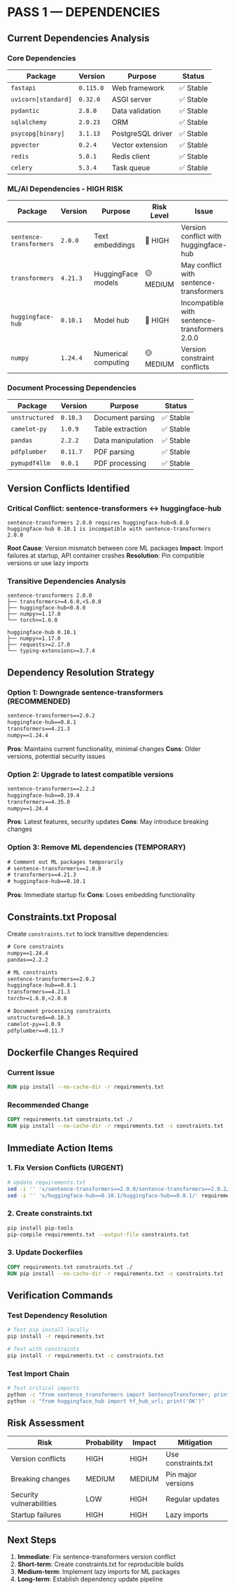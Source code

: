 # PASS 1 — DEPENDENCIES

## Current Dependencies Analysis

### Core Dependencies
| Package | Version | Purpose | Status |
|---------|---------|---------|--------|
| `fastapi` | `0.115.0` | Web framework | ✅ Stable |
| `uvicorn[standard]` | `0.32.0` | ASGI server | ✅ Stable |
| `pydantic` | `2.8.0` | Data validation | ✅ Stable |
| `sqlalchemy` | `2.0.23` | ORM | ✅ Stable |
| `psycopg[binary]` | `3.1.13` | PostgreSQL driver | ✅ Stable |
| `pgvector` | `0.2.4` | Vector extension | ✅ Stable |
| `redis` | `5.0.1` | Redis client | ✅ Stable |
| `celery` | `5.3.4` | Task queue | ✅ Stable |

### ML/AI Dependencies - HIGH RISK
| Package | Version | Purpose | Risk Level | Issue |
|---------|---------|---------|------------|-------|
| `sentence-transformers` | `2.0.0` | Text embeddings | 🔴 HIGH | Version conflict with huggingface-hub |
| `transformers` | `4.21.3` | HuggingFace models | 🟡 MEDIUM | May conflict with sentence-transformers |
| `huggingface-hub` | `0.10.1` | Model hub | 🔴 HIGH | Incompatible with sentence-transformers 2.0.0 |
| `numpy` | `1.24.4` | Numerical computing | 🟡 MEDIUM | Version constraint conflicts |

### Document Processing Dependencies
| Package | Version | Purpose | Status |
|---------|---------|---------|--------|
| `unstructured` | `0.18.3` | Document parsing | ✅ Stable |
| `camelot-py` | `1.0.9` | Table extraction | ✅ Stable |
| `pandas` | `2.2.2` | Data manipulation | ✅ Stable |
| `pdfplumber` | `0.11.7` | PDF parsing | ✅ Stable |
| `pymupdf4llm` | `0.0.1` | PDF processing | ✅ Stable |

## Version Conflicts Identified

### Critical Conflict: sentence-transformers ↔ huggingface-hub
```
sentence-transformers 2.0.0 requires huggingface-hub<0.8.0
huggingface-hub 0.10.1 is incompatible with sentence-transformers 2.0.0
```

**Root Cause**: Version mismatch between core ML packages
**Impact**: Import failures at startup, API container crashes
**Resolution**: Pin compatible versions or use lazy imports

### Transitive Dependencies Analysis
```
sentence-transformers 2.0.0
├── transformers>=4.6.0,<5.0.0
├── huggingface-hub<0.8.0
├── numpy>=1.17.0
└── torch>=1.6.0

huggingface-hub 0.10.1
├── numpy>=1.17.0
├── requests>=2.17.0
└── typing-extensions>=3.7.4
```

## Dependency Resolution Strategy

### Option 1: Downgrade sentence-transformers (RECOMMENDED)
```txt
sentence-transformers==2.0.2
huggingface-hub==0.8.1
transformers==4.21.3
numpy==1.24.4
```

**Pros**: Maintains current functionality, minimal changes
**Cons**: Older versions, potential security issues

### Option 2: Upgrade to latest compatible versions
```txt
sentence-transformers==2.2.2
huggingface-hub==0.19.4
transformers==4.35.0
numpy==1.24.4
```

**Pros**: Latest features, security updates
**Cons**: May introduce breaking changes

### Option 3: Remove ML dependencies (TEMPORARY)
```txt
# Comment out ML packages temporarily
# sentence-transformers==2.0.0
# transformers==4.21.3
# huggingface-hub==0.10.1
```

**Pros**: Immediate startup fix
**Cons**: Loses embedding functionality

## Constraints.txt Proposal

Create `constraints.txt` to lock transitive dependencies:

```txt
# Core constraints
numpy==1.24.4
pandas==2.2.2

# ML constraints
sentence-transformers==2.0.2
huggingface-hub==0.8.1
transformers==4.21.3
torch>=1.6.0,<2.0.0

# Document processing constraints
unstructured==0.18.3
camelot-py==1.0.9
pdfplumber==0.11.7
```

## Dockerfile Changes Required

### Current Issue
```dockerfile
RUN pip install --no-cache-dir -r requirements.txt
```

### Recommended Change
```dockerfile
COPY requirements.txt constraints.txt ./
RUN pip install --no-cache-dir -r requirements.txt -c constraints.txt
```

## Immediate Action Items

### 1. Fix Version Conflicts (URGENT)
```bash
# Update requirements.txt
sed -i '' 's/sentence-transformers==2.0.0/sentence-transformers==2.0.2/' requirements.txt
sed -i '' 's/huggingface-hub==0.10.1/huggingface-hub==0.8.1/' requirements.txt
```

### 2. Create constraints.txt
```bash
pip install pip-tools
pip-compile requirements.txt --output-file constraints.txt
```

### 3. Update Dockerfiles
```dockerfile
COPY requirements.txt constraints.txt ./
RUN pip install --no-cache-dir -r requirements.txt -c constraints.txt
```

## Verification Commands

### Test Dependency Resolution
```bash
# Test pip install locally
pip install -r requirements.txt

# Test with constraints
pip install -r requirements.txt -c constraints.txt
```

### Test Import Chain
```bash
# Test critical imports
python -c "from sentence_transformers import SentenceTransformer; print('OK')"
python -c "from huggingface_hub import hf_hub_url; print('OK')"
```

## Risk Assessment

| Risk | Probability | Impact | Mitigation |
|------|-------------|--------|------------|
| Version conflicts | HIGH | HIGH | Use constraints.txt |
| Breaking changes | MEDIUM | MEDIUM | Pin major versions |
| Security vulnerabilities | LOW | HIGH | Regular updates |
| Startup failures | HIGH | HIGH | Lazy imports |

## Next Steps

1. **Immediate**: Fix sentence-transformers version conflict
2. **Short-term**: Create constraints.txt for reproducible builds
3. **Medium-term**: Implement lazy imports for ML packages
4. **Long-term**: Establish dependency update pipeline
